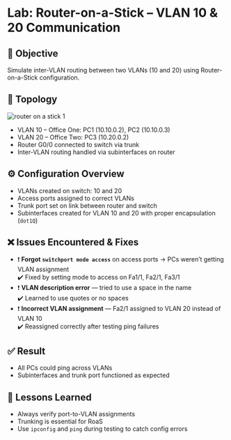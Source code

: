 # Lab: Router-on-a-Stick – VLAN 10 & 20 Communication

## 🎯 Objective
Simulate inter-VLAN routing between two VLANs (10 and 20) using Router-on-a-Stick configuration.

## 🧰 Topology
![router on a stick 1](https://github.com/user-attachments/assets/e63bbcaf-5d07-4f43-86dd-68b24e8ad9f4)


- VLAN 10 – Office One: PC1 (10.10.0.2), PC2 (10.10.0.3)
- VLAN 20 – Office Two: PC3 (10.20.0.2)
- Router G0/0 connected to switch via trunk
- Inter-VLAN routing handled via subinterfaces on router

## ⚙️ Configuration Overview
- VLANs created on switch: 10 and 20
- Access ports assigned to correct VLANs
- Trunk port set on link between router and switch
- Subinterfaces created for VLAN 10 and 20 with proper encapsulation (`dot1Q`)

## ❌ Issues Encountered & Fixes
- ❗ **Forgot `switchport mode access`** on access ports → PCs weren’t getting VLAN assignment  
  ✔️ Fixed by setting mode to access on Fa1/1, Fa2/1, Fa3/1
- ❗ **VLAN description error** — tried to use a space in the name  
  ✔️ Learned to use quotes or no spaces
- ❗ **Incorrect VLAN assignment** — Fa2/1 assigned to VLAN 20 instead of VLAN 10  
  ✔️ Reassigned correctly after testing ping failures

## ✅ Result
- All PCs could ping across VLANs
- Subinterfaces and trunk port functioned as expected

## 🧠 Lessons Learned
- Always verify port-to-VLAN assignments
- Trunking is essential for RoaS
- Use `ipconfig` and `ping` during testing to catch config errors

